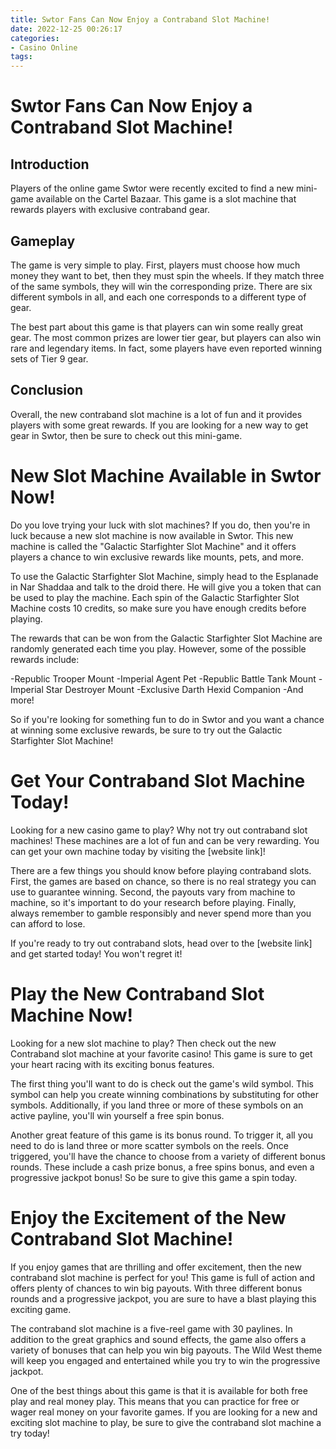 ```yaml
---
title: Swtor Fans Can Now Enjoy a Contraband Slot Machine!
date: 2022-12-25 00:26:17
categories:
- Casino Online
tags:
---
```



#  Swtor Fans Can Now Enjoy a Contraband Slot Machine!

## Introduction

Players of the online game Swtor were recently excited to find a new mini-game available on the Cartel Bazaar. This game is a slot machine that rewards players with exclusive contraband gear.

## Gameplay

The game is very simple to play. First, players must choose how much money they want to bet, then they must spin the wheels. If they match three of the same symbols, they will win the corresponding prize. There are six different symbols in all, and each one corresponds to a different type of gear.

The best part about this game is that players can win some really great gear. The most common prizes are lower tier gear, but players can also win rare and legendary items. In fact, some players have even reported winning sets of Tier 9 gear.

## Conclusion

Overall, the new contraband slot machine is a lot of fun and it provides players with some great rewards. If you are looking for a new way to get gear in Swtor, then be sure to check out this mini-game.

#  New Slot Machine Available in Swtor Now!

Do you love trying your luck with slot machines? If you do, then you're in luck because a new slot machine is now available in Swtor. This new machine is called the "Galactic Starfighter Slot Machine" and it offers players a chance to win exclusive rewards like mounts, pets, and more.

To use the Galactic Starfighter Slot Machine, simply head to the Esplanade in Nar Shaddaa and talk to the droid there. He will give you a token that can be used to play the machine. Each spin of the Galactic Starfighter Slot Machine costs 10 credits, so make sure you have enough credits before playing.

The rewards that can be won from the Galactic Starfighter Slot Machine are randomly generated each time you play. However, some of the possible rewards include:

-Republic Trooper Mount
-Imperial Agent Pet
-Republic Battle Tank Mount
-Imperial Star Destroyer Mount
-Exclusive Darth Hexid Companion 
-And more!

So if you're looking for something fun to do in Swtor and you want a chance at winning some exclusive rewards, be sure to try out the Galactic Starfighter Slot Machine!

#  Get Your Contraband Slot Machine Today!

Looking for a new casino game to play? Why not try out contraband slot machines! These machines are a lot of fun and can be very rewarding. You can get your own machine today by visiting the [website link]!

There are a few things you should know before playing contraband slots. First, the games are based on chance, so there is no real strategy you can use to guarantee winning. Second, the payouts vary from machine to machine, so it's important to do your research before playing. Finally, always remember to gamble responsibly and never spend more than you can afford to lose.

If you're ready to try out contraband slots, head over to the [website link] and get started today! You won't regret it!

#  Play the New Contraband Slot Machine Now!

Looking for a new slot machine to play? Then check out the new Contraband slot machine at your favorite casino! This game is sure to get your heart racing with its exciting bonus features.

The first thing you'll want to do is check out the game's wild symbol. This symbol can help you create winning combinations by substituting for other symbols. Additionally, if you land three or more of these symbols on an active payline, you'll win yourself a free spin bonus.

Another great feature of this game is its bonus round. To trigger it, all you need to do is land three or more scatter symbols on the reels. Once triggered, you'll have the chance to choose from a variety of different bonus rounds. These include a cash prize bonus, a free spins bonus, and even a progressive jackpot bonus! So be sure to give this game a spin today.

#  Enjoy the Excitement of the New Contraband Slot Machine!

If you enjoy games that are thrilling and offer excitement, then the new contraband slot machine is perfect for you! This game is full of action and offers plenty of chances to win big payouts. With three different bonus rounds and a progressive jackpot, you are sure to have a blast playing this exciting game.

The contraband slot machine is a five-reel game with 30 paylines. In addition to the great graphics and sound effects, the game also offers a variety of bonuses that can help you win big payouts. The Wild West theme will keep you engaged and entertained while you try to win the progressive jackpot.

One of the best things about this game is that it is available for both free play and real money play. This means that you can practice for free or wager real money on your favorite games. If you are looking for a new and exciting slot machine to play, be sure to give the contraband slot machine a try today!